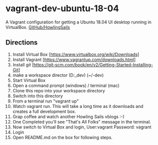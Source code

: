 # vagrant-dev-ubuntu-18-04

A Vagrant configuration for getting a Ubuntu 18.04 UI desktop running in VirtualBox.
[GitHub/HowlingSails](https://github.com/howlingsails/vagrant-dev-ubuntu-18-04.git)

## Directions

1. Install Virtual Box [https://www.virtualbox.org/wiki/Downloads]
2. Install Vagrant [https://www.vagrantup.com/downloads.html]
3. Install git [https://git-scm.com/book/en/v2/Getting-Started-Installing-Git]
4. make a workspace director (D:\_dev) (~/-dev)
4. Start Virtual Box
5. Open a command prompt (windows) / terminal (mac)
6. Clone this repo into your workspace directory
7. Switch into this directory
8. From a terminal run "vagrant up"
9. Watch vagrant run. This will take a long time as it downloads and creates a full development box.
10. Grap coffee and watch another Howling Sails vblogs :-)
11. One Completed you'll see "That's All Folks" message in the terminal.
12. Now switch to Virtual Box and login, User:vagrant Password: vagrant
13. Login
14. Open README.md on the box for following steps.




